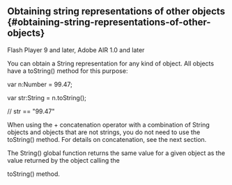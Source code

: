 ## Obtaining string representations of other objects {#obtaining-string-representations-of-other-objects}

Flash Player 9 and later, Adobe AIR 1.0 and later

You can obtain a String representation for any kind of object. All objects have a toString() method for this purpose:

var n:Number = 99.47;

var str:String = n.toString();

// str == &quot;99.47&quot;

When using the + concatenation operator with a combination of String objects and objects that are not strings, you do not need to use the toString() method. For details on concatenation, see the next section.

The String() global function returns the same value for a given object as the value returned by the object calling the

toString() method.